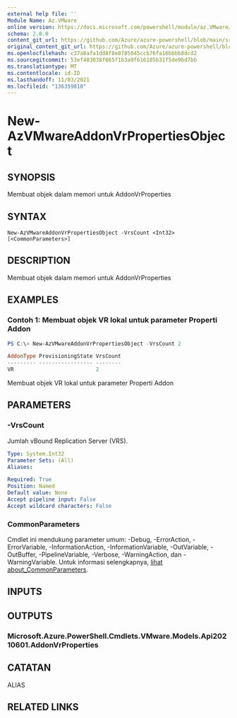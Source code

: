 ```yaml
---
external help file: ''
Module Name: Az.VMware
online version: https://docs.microsoft.com/powershell/module/az.VMware/new-AzVMwareAddonVrPropertiesObject
schema: 2.0.0
content_git_url: https://github.com/Azure/azure-powershell/blob/main/src/VMware/help/New-AzVMwareAddonVrPropertiesObject.md
original_content_git_url: https://github.com/Azure/azure-powershell/blob/main/src/VMware/help/New-AzVMwareAddonVrPropertiesObject.md
ms.openlocfilehash: c37a8afa1dd8f8e8785045ccb76fa16bbbb8dcd2
ms.sourcegitcommit: 53ef403038f665f1b3a9f616185b31f5de9bd7bb
ms.translationtype: MT
ms.contentlocale: id-ID
ms.lasthandoff: 11/03/2021
ms.locfileid: "136359810"
---
```

# New-AzVMwareAddonVrPropertiesObject

## SYNOPSIS
Membuat objek dalam memori untuk AddonVrProperties

## SYNTAX

```
New-AzVMwareAddonVrPropertiesObject -VrsCount <Int32> [<CommonParameters>]
```

## DESCRIPTION
Membuat objek dalam memori untuk AddonVrProperties

## EXAMPLES

### Contoh 1: Membuat objek VR lokal untuk parameter Properti Addon
```powershell
PS C:\> New-AzVMwareAddonVrPropertiesObject -VrsCount 2

AddonType ProvisioningState VrsCount
--------- ----------------- --------
VR                          2
```

Membuat objek VR lokal untuk parameter Properti Addon

## PARAMETERS

### -VrsCount
Jumlah vBound Replication Server (VRS).

```yaml
Type: System.Int32
Parameter Sets: (All)
Aliases:

Required: True
Position: Named
Default value: None
Accept pipeline input: False
Accept wildcard characters: False
```

### CommonParameters
Cmdlet ini mendukung parameter umum: -Debug, -ErrorAction, -ErrorVariable, -InformationAction, -InformationVariable, -OutVariable, -OutBuffer, -PipelineVariable, -Verbose, -WarningAction, dan -WarningVariable. Untuk informasi selengkapnya, [lihat about_CommonParameters](http://go.microsoft.com/fwlink/?LinkID=113216).

## INPUTS

## OUTPUTS

### Microsoft.Azure.PowerShell.Cmdlets.VMware.Models.Api20210601.AddonVrProperties

## CATATAN

ALIAS

## RELATED LINKS

